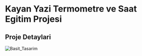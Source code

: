 # Kayan Yazi Termometre ve Saat Egitim Projesi


## Proje Detaylari

![Basit_Tasarim](http://www.plantuml.com/plantuml/proxy?idx=0&src=https://raw.githubusercontent.com/OpenIoTAcademy/Training_Kayanyazisaat/T-1-Prepare-repo/docs/simple_design.puml)

